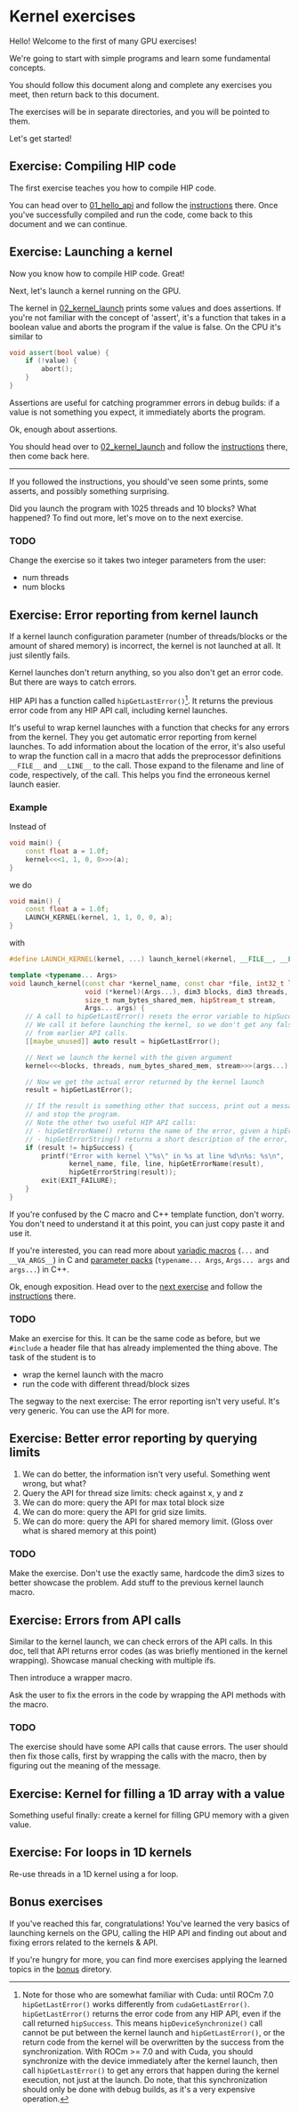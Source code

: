 # Kernel exercises

Hello! Welcome to the first of many GPU exercises!

We're going to start with simple programs and learn some fundamental concepts.

You should follow this document along and complete any exercises you meet, then return back to this document.

The exercises will be in separate directories, and you will be pointed to them.

Let's get started!

## Exercise: Compiling HIP code

The first exercise teaches you how to compile HIP code.

You can head over to [01_hello_api](01_hello_api) and follow the [instructions](01_hello_api/README.md) there.
Once you've successfully compiled and run the code, come back to this document and we can continue.

## Exercise: Launching a kernel

Now you know how to compile HIP code. Great!

Next, let's launch a kernel running on the GPU.

The kernel in [02_kernel_launch](02_kernel_launch) prints some values and does assertions.
If you're not familiar with the concept of 'assert', it's a function that takes in a boolean value
and aborts the program if the value is false. On the CPU it's similar to

```cpp
void assert(bool value) {
    if (!value) {
        abort();
    }
}
```
Assertions are useful for catching programmer errors in debug builds: if a value is not something you expect,
it immediately aborts the program.

Ok, enough about assertions.

You should head over to [02_kernel_launch](02_kernel_launch)
and follow the [instructions](02_kernel_launch/README.md) there, then come back here.

------------------------------------------------------------

If you followed the instructions, you should've seen some prints, some asserts, and possibly something
surprising.

Did you launch the program with 1025 threads and 10 blocks? What happened?
To find out more, let's move on to the next exercise.

### TODO

Change the exercise so it takes two integer parameters from the user:
- num threads
- num blocks

## Exercise: Error reporting from kernel launch

If a kernel launch configuration parameter (number of threads/blocks or the amount of shared memory) is incorrect,
the kernel is not launched at all. It just silently fails.

Kernel launches don't return anything, so you also don't get an error code. But there are ways to catch errors.

HIP API has a function called `hipGetLastError()`[^1]. It returns the previous error code from any HIP API call,
including kernel launches.

It's useful to wrap kernel launches with a function that checks for any errors from the kernel.
They you get automatic error reporting from kernel launches. To add information about the location of the error,
it's also useful to wrap the function call in a macro that adds the preprocessor definitions `__FILE__` and `__LINE__`
to the call. Those expand to the filename and line of code, respectively, of the call. This helps you find the
erroneous kernel launch easier.

### Example

Instead of
```cpp
void main() {
    const float a = 1.0f;
    kernel<<<1, 1, 0, 0>>>(a);
}
```

we do
```cpp
void main() {
    const float a = 1.0f;
    LAUNCH_KERNEL(kernel, 1, 1, 0, 0, a);
}
```

with
```cpp
#define LAUNCH_KERNEL(kernel, ...) launch_kernel(#kernel, __FILE__, __LINE__, kernel, __VA_ARGS__)

template <typename... Args>
void launch_kernel(const char *kernel_name, const char *file, int32_t line,
                   void (*kernel)(Args...), dim3 blocks, dim3 threads,
                   size_t num_bytes_shared_mem, hipStream_t stream,
                   Args... args) {
    // A call to hipGetLastError() resets the error variable to hipSuccess.
    // We call it before launching the kernel, so we don't get any false errors
    // from earlier API calls.
    [[maybe_unused]] auto result = hipGetLastError();

    // Next we launch the kernel with the given argument
    kernel<<<blocks, threads, num_bytes_shared_mem, stream>>>(args...);

    // Now we get the actual error returned by the kernel launch
    result = hipGetLastError();

    // If the result is something other that success, print out a message describing it
    // and stop the program.
    // Note the other two useful HIP API calls:
    // - hipGetErrorName() returns the name of the error, given a hipError_t value
    // - hipGetErrorString() returns a short description of the error, given a hipError_t value
    if (result != hipSuccess) {
        printf("Error with kernel \"%s\" in %s at line %d\n%s: %s\n",
               kernel_name, file, line, hipGetErrorName(result),
               hipGetErrorString(result));
        exit(EXIT_FAILURE);
    }
}
```

If you're confused by the C macro and C++ template function, don't worry.
You don't need to understand it at this point, you can just copy paste it and use it.

If you're interested, you can read more about [variadic macros](https://gcc.gnu.org/onlinedocs/cpp/Variadic-Macros.html)
 (`...` and `__VA_ARGS__`) in C
and [parameter packs](https://en.cppreference.com/w/cpp/language/pack)
(`typename... Args`, `Args... args` and `args...`) in C++.

Ok, enough exposition. Head over to the [next exercise](03_kernel_launch_wrapper) and follow the
[instructions](03_kernel_launch_wrapper/README.md) there.


### TODO

Make an exercise for this.
It can be the same code as before, but we `#include` a header file that has already implemented the thing above.
The task of the student is to
- wrap the kernel launch with the macro
- run the code with different thread/block sizes

The segway to the next exercise: The error reporting isn't very useful. It's very generic. You can use the API for more.

## Exercise: Better error reporting by querying limits

1. We can do better, the information isn't very useful. Something went wrong, but what?
2. Query the API for thread size limits: check against x, y and z
3. We can do more: query the API for max total block size
4. We can do more: query the API for grid size limits.
5. We can do more: query the API for shared memory limit. (Gloss over what is shared memory at this point)

### TODO

Make the exercise.
Don't use the exactly same, hardcode the dim3 sizes to better showcase the problem.
Add stuff to the previous kernel launch macro.


## Exercise: Errors from API calls

Similar to the kernel launch, we can check errors of the API calls.
In this doc, tell that API returns error codes (as was briefly mentioned in the kernel wrapping).
Showcase manual checking with multiple ifs.

Then introduce a wrapper macro.

Ask the user to fix the errors in the code by wrapping the API methods with the macro.

### TODO

The exercise should have some API calls that cause errors. The user should then fix those calls,
first by wrapping the calls with the macro, then by figuring out the meaning of the message.

## Exercise: Kernel for filling a 1D array with a value

Something useful finally: create a kernel for filling GPU memory with a given value.

## Exercise: For loops in 1D kernels

Re-use threads in a 1D kernel using a for loop.

## Bonus exercises

If you've reached this far, congratulations! You've learned the very basics of launching kernels
on the GPU, calling the HIP API and finding out about and fixing errors related to the kernels & API.

If you're hungry for more, you can find more exercises applying the learned topics in the
[bonus](../../bonus/02-kernels) diretory.

[^1]: Note for those who are somewhat familiar with Cuda: until ROCm 7.0 `hipGetLastError()`
works differently from `cudaGetLastError()`. `hipGetLastError()` returns the error code from any
HIP API, even if the call returned `hipSuccess`. This means `hipDeviceSynchronize()` call cannot
be put between the kernel launch and `hipGetLastError()`, or the return code from the kernel will
be overwritten by the success from the synchronization. With ROCm >= 7.0 and with Cuda,
you should synchronize with the device immediately after the kernel launch, then call `hipGetLastError()`
to get any errors that happen during the kernel execution, not just at the launch. Do note, that this
synchronization should only be done with debug builds, as it's a very expensive operation.
